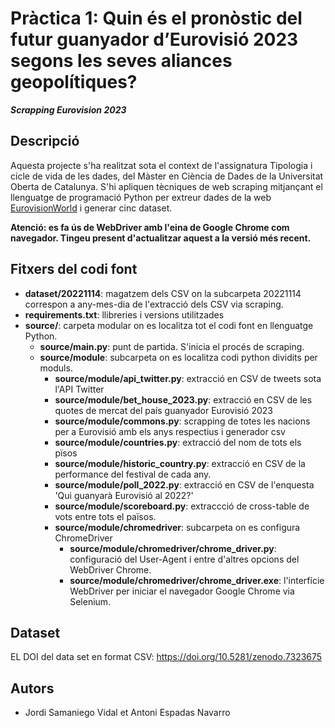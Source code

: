 # Pràctica 1: Quin és el pronòstic del futur guanyador d’Eurovisió 2023 segons les seves aliances geopolítiques?
***Scrapping Eurovision 2023***

## Descripció

Aquesta projecte s'ha realitzat sota el context de l'assignatura Tipologia i cicle de vida de les dades, del Màster en Ciència de Dades de la Universitat Oberta de Catalunya. S'hi apliquen tècniques de web scraping mitjançant el llenguatge de programació Python per extreur dades de la web [EurovisionWorld](https://eurovisionworld.com/odds/eurovision) i generar cinc dataset.

**Atenció: es fa ús de WebDriver amb l'eina de Google Chrome com navegador. Tingeu present d'actualitzar aquest a la versió més recent.**

## Fitxers del codi font

* **dataset/20221114**: magatzem dels CSV on la subcarpeta 20221114 correspon a any-mes-dia de l'extracció dels CSV via scraping.
* **requirements.txt**: llibreries i versions utilitzades
* **source/**: carpeta modular on es localitza tot el codi font en llenguatge Python.
  * **source/main.py**: punt de partida. S'inicia el procés de scraping.
  * **source/module**: subcarpeta on es localitza codi python dividits per moduls.
    * **source/module/api_twitter.py**: extracció en CSV de tweets sota l'API Twitter
    * **source/module/bet_house_2023.py**: extracció en CSV de les quotes de mercat del país guanyador Eurovisió 2023
    * **source/module/commons.py**: scrapping de totes les nacions per a Eurovisió amb els anys respectius i generador csv
    * **source/module/countries.py**: extracció del nom de tots els pïsos
    * **source/module/historic_country.py**: extracció en CSV de la performance del festival de cada any.
    * **source/module/poll_2022.py**: extracció en CSV de l'enquesta 'Qui guanyarà Eurovisió al 2022?'
    * **source/module/scoreboard.py**: extraccció de cross-table de vots entre tots el països.
    * **source/module/chromedriver**: subcarpeta on es configura ChromeDriver
      * **source/module/chromedriver/chrome_driver.py**: configuració del User-Agent i entre d'altres opcions del WebDriver Chrome.
      * **source/module/chromedriver/chrome_driver.exe**: l'interfície WebDriver per iniciar el navegador Google Chrome via Selenium.

## Dataset
EL DOI del data set en format CSV:  https://doi.org/10.5281/zenodo.7323675

## Autors
* Jordi Samaniego Vidal et Antoni Espadas Navarro
